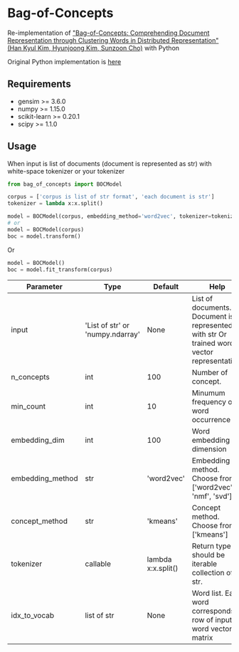 # Bag-of-Concepts

Re-implementation of ["Bag-of-Concepts: Comprehending Document Representation through Clustering Words in Distributed Representation" (Han Kyul Kim, Hyunjoong Kim, Sunzoon Cho)](https://www.sciencedirect.com/science/article/pii/S0925231217308962) with Python

Original Python implementation is [here](https://github.com/hank110/bag-of-concepts)

## Requirements

- gensim >= 3.6.0
- numpy >= 1.15.0
- scikit-learn >= 0.20.1
- scipy >= 1.1.0

## Usage

When input is list of documents (document is represented as str) with white-space tokenizer or your tokenizer

```python
from bag_of_concepts import BOCModel

corpus = ['corpus is list of str format', 'each document is str']
tokenizer = lambda x:x.split()

model = BOCModel(corpus, embedding_method='word2vec', tokenizer=tokenizer)
# or
model = BOCModel(corpus)
boc = model.transform()
```

Or

```python
model = BOCModel()
boc = model.fit_transform(corpus)
```

| Parameter | Type | Default | Help |
| --- | --- | --- | --- |
| input | 'List of str' or 'numpy.ndarray' | None | List of documents. Document is represented with str Or trained word vector representation. |
| n_concepts | int | 100 | Number of concept. |
| min_count | int | 10 | Minumum frequency of word occurrence |
| embedding_dim | int | 100 | Word embedding dimension |
| embedding_method | str | 'word2vec' | Embedding method. Choose from ['word2vec', 'nmf', 'svd'] |
| concept_method | str | 'kmeans' | Concept method. Choose from ['kmeans'] |
| tokenizer | callable | lambda x:x.split() | Return type should be iterable collection of str. |
| idx_to_vocab | list of str | None | Word list. Each word corresponds row of input word vector matrix |

